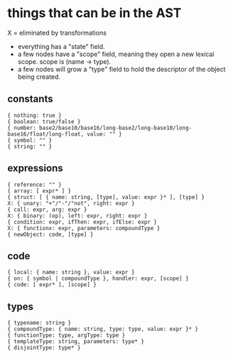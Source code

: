 
# things that can be in the AST

X = eliminated by transformations

- everything has a "state" field.
- a few nodes have a "scope" field, meaning they open a new lexical scope.
  scope is (name -> type).
- a few nodes will grow a "type" field to hold the descriptor of the object
  being created.

## constants

    { nothing: true }
    { boolean: true/false }
    { number: base2/base10/base16/long-base2/long-base10/long-base16/float/long-float, value: "" }
    { symbol: "" }
    { string: "" }

## expressions

    { reference: "" }
    { array: [ expr* ] }
    { struct: [ { name: string, [type], value: expr }* ], [type] }
    X: { unary: "+"/"-"/"not", right: expr }
    { call: expr, arg: expr }
    X: { binary: (op), left: expr, right: expr }
    { condition: expr, ifThen: expr, ifElse: expr }
    X: { functionx: expr, parameters: compoundType }
    { newObject: code, [type] }

## code

    { local: { name: string }, value: expr }
    { on: { symbol | compoundType }, handler: expr, [scope] }
    { code: [ expr* ], [scope] }

## types

    { typename: string }
    { compoundType: { name: string, type: type, value: expr }* }
    { functionType: type, argType: type }
    { templateType: string, parameters: type* }
    { disjointType: type* }
